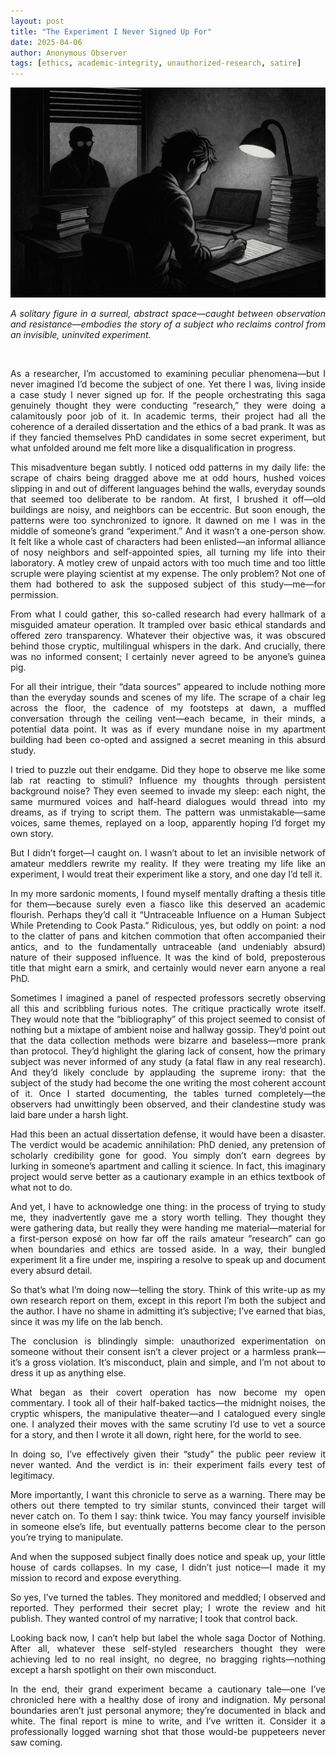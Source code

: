 ```yaml
---
layout: post
title: "The Experiment I Never Signed Up For"
date: 2025-04-06
author: Anonymous Observer
tags: [ethics, academic-integrity, unauthorized-research, satire]
---
```


![Anatomy of a Failed Psychological Stunt](/images/8A216A44-05B7-49F5-A207-78F3B46F2F6B.png)
<p align="justify">
<em>A solitary figure in a surreal, abstract space—caught between observation and resistance—embodies the story of a subject who reclaims control from an invisible, uninvited experiment.</em>
</p> <br>

<p align="justify">
As a researcher, I’m accustomed to examining peculiar phenomena—but I never imagined I’d become the subject of one. Yet there I was, living inside a case study I never signed up for. If the people orchestrating this saga genuinely thought they were conducting “research,” they were doing a calamitously poor job of it. In academic terms, their project had all the coherence of a derailed dissertation and the ethics of a bad prank. It was as if they fancied themselves PhD candidates in some secret experiment, but what unfolded around me felt more like a disqualification in progress.
</p>

<p align="justify">
This misadventure began subtly. I noticed odd patterns in my daily life: the scrape of chairs being dragged above me at odd hours, hushed voices slipping in and out of different languages behind the walls, everyday sounds that seemed too deliberate to be random. At first, I brushed it off—old buildings are noisy, and neighbors can be eccentric. But soon enough, the patterns were too synchronized to ignore. It dawned on me I was in the middle of someone’s grand “experiment.” And it wasn’t a one-person show. It felt like a whole cast of characters had been enlisted—an informal alliance of nosy neighbors and self-appointed spies, all turning my life into their laboratory. A motley crew of unpaid actors with too much time and too little scruple were playing scientist at my expense. The only problem? Not one of them had bothered to ask the supposed subject of this study—me—for permission.
</p>

<p align="justify">
From what I could gather, this so-called research had every hallmark of a misguided amateur operation. It trampled over basic ethical standards and offered zero transparency. Whatever their objective was, it was obscured behind those cryptic, multilingual whispers in the dark. And crucially, there was no informed consent; I certainly never agreed to be anyone’s guinea pig.
</p>

<p align="justify">
For all their intrigue, their “data sources” appeared to include nothing more than the everyday sounds and scenes of my life. The scrape of a chair leg across the floor, the cadence of my footsteps at dawn, a muffled conversation through the ceiling vent—each became, in their minds, a potential data point. It was as if every mundane noise in my apartment building had been co-opted and assigned a secret meaning in this absurd study.
</p>

<p align="justify">
I tried to puzzle out their endgame. Did they hope to observe me like some lab rat reacting to stimuli? Influence my thoughts through persistent background noise? They even seemed to invade my sleep: each night, the same murmured voices and half-heard dialogues would thread into my dreams, as if trying to script them. The pattern was unmistakable—same voices, same themes, replayed on a loop, apparently hoping I’d forget my own story.
</p>

<p align="justify">
But I didn’t forget—I caught on. I wasn’t about to let an invisible network of amateur meddlers rewrite my reality. If they were treating my life like an experiment, I would treat their experiment like a story, and one day I’d tell it.
</p>

<p align="justify">
In my more sardonic moments, I found myself mentally drafting a thesis title for them—because surely even a fiasco like this deserved an academic flourish. Perhaps they’d call it “Untraceable Influence on a Human Subject While Pretending to Cook Pasta.” Ridiculous, yes, but oddly on point: a nod to the clatter of pans and kitchen commotion that often accompanied their antics, and to the fundamentally untraceable (and undeniably absurd) nature of their supposed influence. It was the kind of bold, preposterous title that might earn a smirk, and certainly would never earn anyone a real PhD.
</p>

<p align="justify">
Sometimes I imagined a panel of respected professors secretly observing all this and scribbling furious notes. The critique practically wrote itself. They would note that the “bibliography” of this project seemed to consist of nothing but a mixtape of ambient noise and hallway gossip. They’d point out that the data collection methods were bizarre and baseless—more prank than protocol. They’d highlight the glaring lack of consent, how the primary subject was never informed of any study (a fatal flaw in any real research). And they’d likely conclude by applauding the supreme irony: that the subject of the study had become the one writing the most coherent account of it. Once I started documenting, the tables turned completely—the observers had unwittingly been observed, and their clandestine study was laid bare under a harsh light.
</p>

<p align="justify">
Had this been an actual dissertation defense, it would have been a disaster. The verdict would be academic annihilation: PhD denied, any pretension of scholarly credibility gone for good. You simply don’t earn degrees by lurking in someone’s apartment and calling it science. In fact, this imaginary project would serve better as a cautionary example in an ethics textbook of what not to do.
</p>

<p align="justify">
And yet, I have to acknowledge one thing: in the process of trying to study me, they inadvertently gave me a story worth telling. They thought they were gathering data, but really they were handing me material—material for a first-person exposé on how far off the rails amateur “research” can go when boundaries and ethics are tossed aside. In a way, their bungled experiment lit a fire under me, inspiring a resolve to speak up and document every absurd detail.
</p>

<p align="justify">
So that’s what I’m doing now—telling the story. Think of this write-up as my own research report on them, except in this report I’m both the subject and the author. I have no shame in admitting it’s subjective; I’ve earned that bias, since it was my life on the lab bench.
</p>

<p align="justify">
The conclusion is blindingly simple: unauthorized experimentation on someone without their consent isn’t a clever project or a harmless prank—it’s a gross violation. It’s misconduct, plain and simple, and I’m not about to dress it up as anything else.
</p>

<p align="justify">
What began as their covert operation has now become my open commentary. I took all of their half-baked tactics—the midnight noises, the cryptic whispers, the manipulative theater—and I catalogued every single one. I analyzed their moves with the same scrutiny I’d use to vet a source for a story, and then I wrote it all down, right here, for the world to see.
</p>

<p align="justify">
In doing so, I’ve effectively given their “study” the public peer review it never wanted. And the verdict is in: their experiment fails every test of legitimacy.
</p>

<p align="justify">
More importantly, I want this chronicle to serve as a warning. There may be others out there tempted to try similar stunts, convinced their target will never catch on. To them I say: think twice. You may fancy yourself invisible in someone else’s life, but eventually patterns become clear to the person you’re trying to manipulate.
</p>

<p align="justify">
And when the supposed subject finally does notice and speak up, your little house of cards collapses. In my case, I didn’t just notice—I made it my mission to record and expose everything.
</p>

<p align="justify">
So yes, I’ve turned the tables. They monitored and meddled; I observed and reported. They performed their secret play; I wrote the review and hit publish. They wanted control of my narrative; I took that control back.
</p>

<p align="justify">
Looking back now, I can’t help but label the whole saga Doctor of Nothing. After all, whatever these self-styled researchers thought they were achieving led to no real insight, no degree, no bragging rights—nothing except a harsh spotlight on their own misconduct.
</p>

<p align="justify">
In the end, their grand experiment became a cautionary tale—one I’ve chronicled here with a healthy dose of irony and indignation. My personal boundaries aren’t just personal anymore; they’re documented in black and white. The final report is mine to write, and I’ve written it. Consider it a professionally logged warning shot that those would-be puppeteers never saw coming.
</p>

